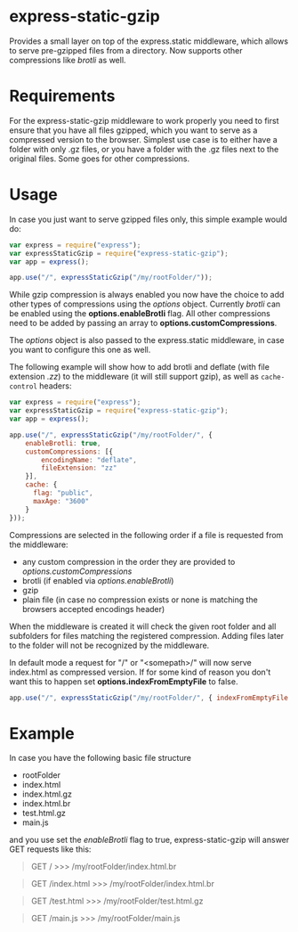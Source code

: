 # express-static-gzip
Provides a small layer on top of the express.static middleware, which allows to serve pre-gzipped files from a directory. Now supports other compressions like *brotli* as well.

# Requirements
For the express-static-gzip middleware to work properly you need to first ensure that you have all files gzipped, which you want to serve as a compressed version to the browser.
Simplest use case is to either have a folder with only .gz files, or you have a folder with the .gz files next to the original files. Some goes for other compressions.

# Usage
In case you just want to serve gzipped files only, this simple example would do:

```javascript
var express = require("express");
var expressStaticGzip = require("express-static-gzip");
var app = express();

app.use("/", expressStaticGzip("/my/rootFolder/"));
```

While gzip compression is always enabled you now have the choice to add other types of compressions using the *options* object. Currently *brotli* can be enabled using the **options.enableBrotli** flag.
All other compressions need to be added by passing an array to **options.customCompressions**.

The *options* object is also passed to the express.static middleware, in case you want to configure this one as well.

The following example will show how to add brotli and deflate (with file extension *.zz*) to the middleware (it will still support gzip), as well as `cache-control` headers:

```javascript
var express = require("express");
var expressStaticGzip = require("express-static-gzip");
var app = express();

app.use("/", expressStaticGzip("/my/rootFolder/", {
    enableBrotli: true,
    customCompressions: [{
        encodingName: "deflate",
        fileExtension: "zz"
    }],
    cache: {
      flag: "public",
      maxAge: "3600"
    }
}));
```

Compressions are selected in the following order if a file is requested from the middleware:
* any custom compression in the order they are provided to *options.customCompressions*
* brotli (if enabled via *options.enableBrotli*)
* gzip
* plain file (in case no compression exists or none is matching the browsers accepted encodings header)

When the middleware is created it will check the given root folder and all subfolders for files matching the registered compression. Adding files later to the folder will not be recognized by the middleware.

In default mode a request for "/" or "\<somepath\>/" will now serve index.html as compressed version. If for some kind of reason you don't want this to happen set **options.indexFromEmptyFile** to false.

```javascript
app.use("/", expressStaticGzip("/my/rootFolder/", { indexFromEmptyFile: false }));
```

# Example
In case you have the following basic file structure

* rootFolder
 * index.html
 * index.html.gz
 * index.html.br
 * test.html.gz
 * main.js

and you use set the *enableBrotli* flag to true, express-static-gzip will answer GET requests like this:

> GET / >>> /my/rootFolder/index.html.br

> GET /index.html >>> /my/rootFolder/index.html.br

> GET /test.html >>> /my/rootFolder/test.html.gz

> GET /main.js >>> /my/rootFolder/main.js
